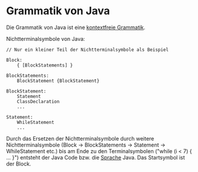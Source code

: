 # Grammatik von Java

Die Grammatik von Java ist eine [kontextfreie Grammatik](kontextfreie%20Grammatik.md).
 
Nichtterminalsymbole von Java:

```
// Nur ein kleiner Teil der Nichtterminalsymbole als Beispiel

Block:
	{ [BlockStatements] }
	
BlockStatements:
	BlockStatement {BlockStatement}
	
BlockStatement:
	Statement
	ClassDeclaration
	...
	
Statement:
	WhileStatement
	...
```

Durch das Ersetzen der Nichtterminalsymbole durch weitere Nichtterminalsymbole (Block -> BlockStatements -> Statement -> WhileStatement etc.) bis am Ende zu den Terminalsymbolen ("while (i < 7) { ... }") entsteht der Java Code bzw. die [Sprache](Sprache.md) Java. Das Startsymbol ist der Block.